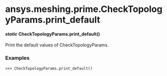 # ansys.meshing.prime.CheckTopologyParams.print_default

#### *static* CheckTopologyParams.print_default()

Print the default values of CheckTopologyParams.

### Examples

```pycon
>>> CheckTopologyParams.print_default()
```

<!-- !! processed by numpydoc !! -->
